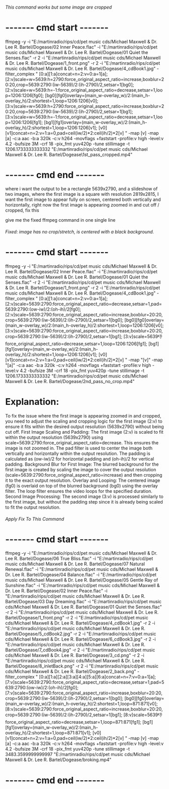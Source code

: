 ###### This command works but some image are cropped

# ------- cmd start -------
ffmpeg -y 
-i "E:/martinradio/rips/cd/pet music cds/Michael Maxwell & Dr. Lee R. Bartel/Dogease/02 Inner Peace.flac" 
-i "E:/martinradio/rips/cd/pet music cds/Michael Maxwell & Dr. Lee R. Bartel/Dogease/01 Quiet the Senses.flac"
-r 2 
-i "E:/martinradio/rips/cd/pet music cds/Michael Maxwell & Dr. Lee R. Bartel/Dogease/1_front.png" 
-r 2 
-i "E:/martinradio/rips/cd/pet music cds/Michael Maxwell & Dr. Lee R. Bartel/Dogease/4_cdBook1.jpg" 
-filter_complex "
    [0:a][1:a]concat=n=2:v=0:a=1[a];
    [2:v]scale=w=5639:h=2790:force_original_aspect_ratio=increase,boxblur=20:20,crop=5639:2790:(iw-5639)/2:(ih-2790)/2,setsar=1[bg0];
    [2:v]scale=w=5639:h=-1:force_original_aspect_ratio=decrease,setsar=1,loop=1206:1206[fg0];
    [bg0][fg0]overlay=(main_w-overlay_w)/2:(main_h-overlay_h)/2:shortest=1,loop=1206:1206[v0];
    [3:v]scale=w=5639:h=2790:force_original_aspect_ratio=increase,boxblur=20:20,crop=5639:2790:(iw-5639)/2:(ih-2790)/2,setsar=1[bg1];
    [3:v]scale=w=5639:h=-1:force_original_aspect_ratio=decrease,setsar=1,loop=1206:1206[fg1];
    [bg1][fg1]overlay=(main_w-overlay_w)/2:(main_h-overlay_h)/2:shortest=1,loop=1206:1206[v1];
    [v0][v1]concat=n=2:v=1:a=0,pad=ceil(iw/2)*2:ceil(ih/2)*2[v]
    " 
-map [v] -map [a] -c:a aac -b:a 320k -c:v h264 -movflags +faststart -profile:v high -level:v 4.2 -bufsize 3M -crf 18 -pix_fmt yuv420p -tune stillimage -t 1206.1733333333332 "E:/martinradio/rips/cd/pet music cds/Michael Maxwell & Dr. Lee R. Bartel/Dogease\1st_pass_cropped.mp4"
# ------- cmd end -------

where i want the output to be a rectangle 5639x2790, and a slideshow of two images, where the first image is a square with resolution 2819x2815, I want the first image to appear fully on screen, centered both vertically and horizontally, right now the first image is appearing zoomed in and cut off / cropped, fix this

give me the fixed ffmpeg command in one single line

###### Fixed: image has no crop/stretch, is centered with a black background. ######

# ------- cmd start -------
ffmpeg -y 
-i "E:/martinradio/rips/cd/pet music cds/Michael Maxwell & Dr. Lee R. Bartel/Dogease/02 Inner Peace.flac" 
-i "E:/martinradio/rips/cd/pet music cds/Michael Maxwell & Dr. Lee R. Bartel/Dogease/01 Quiet the Senses.flac" 
-r 2 
-i "E:/martinradio/rips/cd/pet music cds/Michael Maxwell & Dr. Lee R. Bartel/Dogease/1_front.png" 
-r 2 
-i "E:/martinradio/rips/cd/pet music cds/Michael Maxwell & Dr. Lee R. Bartel/Dogease/4_cdBook1.jpg" 
-filter_complex "
    [0:a][1:a]concat=n=2:v=0:a=1[a];
    [2:v]scale=5639:2790:force_original_aspect_ratio=decrease,setsar=1,pad=5639:2790:(ow-iw)/2:(oh-ih)/2[fg0];
    [2:v]scale=5639:2790:force_original_aspect_ratio=increase,boxblur=20:20,crop=5639:2790:(iw-5639)/2:(ih-2790)/2,setsar=1[bg0];
    [bg0][fg0]overlay=(main_w-overlay_w)/2:(main_h-overlay_h)/2:shortest=1,loop=1206:1206[v0];
    [3:v]scale=5639:2790:force_original_aspect_ratio=increase,boxblur=20:20,crop=5639:2790:(iw-5639)/2:(ih-2790)/2,setsar=1[bg1];
    [3:v]scale=5639:-1:force_original_aspect_ratio=decrease,setsar=1,loop=1206:1206[fg1];
    [bg1][fg1]overlay=(main_w-overlay_w)/2:(main_h-overlay_h)/2:shortest=1,loop=1206:1206[v1];
    [v0][v1]concat=n=2:v=1:a=0,pad=ceil(iw/2)*2:ceil(ih/2)*2[v]
    " 
-map "[v]" 
-map "[a]" 
-c:a aac 
-b:a 320k 
-c:v h264 
-movflags +faststart 
-profile:v high 
-level:v 4.2 
-bufsize 3M 
-crf 18 
-pix_fmt yuv420p 
-tune stillimage 
-t 1206.1733333333332 
"E:/martinradio/rips/cd/pet music cds/Michael Maxwell & Dr. Lee R. Bartel/Dogease/2nd_pass_no_crop.mp4"

# Explanation:
To fix the issue where the first image is appearing zoomed in and cropped, you need to adjust the scaling and cropping logic for the first image (2:v) to ensure it fits within the desired output resolution (5639x2790) without being cut off. First Image Scaling and Padding: The first image (2:v) is scaled to fit within the output resolution (5639x2790) using scale=5639:2790:force_original_aspect_ratio=decrease. This ensures the image is not zoomed in. The pad filter is used to center the image both vertically and horizontally within the output resolution. The padding is calculated as (ow-iw)/2 for horizontal padding and (oh-ih)/2 for vertical padding. Background Blur for First Image: The blurred background for the first image is created by scaling the image to cover the output resolution (scale=5639:2790:force_original_aspect_ratio=increase) and then cropping it to the exact output resolution. Overlay and Looping: The centered image (fg0) is overlaid on top of the blurred background (bg0) using the overlay filter. The loop filter ensures the video loops for the specified duration. Second Image Processing: The second image (3:v) is processed similarly to the first image, but without the padding step since it is already being scaled to fit the output resolution.

###### Apply Fix To This Command

# ------- cmd start -------
ffmpeg -y 
-i "E:/martinradio/rips/cd/pet music cds/Michael Maxwell & Dr. Lee R. Bartel/Dogease/06 True Bliss.flac" 
-i "E:/martinradio/rips/cd/pet music cds/Michael Maxwell & Dr. Lee R. Bartel/Dogease/07 Natural Renewal.flac" 
-i "E:/martinradio/rips/cd/pet music cds/Michael Maxwell & Dr. Lee R. Bartel/Dogease/04 Balance.flac" 
-i "E:/martinradio/rips/cd/pet music cds/Michael Maxwell & Dr. Lee R. Bartel/Dogease/05 Gentle Ray of Sunshine.flac" 
-i "E:/martinradio/rips/cd/pet music cds/Michael Maxwell & Dr. Lee R. Bartel/Dogease/02 Inner Peace.flac" 
-i "E:/martinradio/rips/cd/pet music cds/Michael Maxwell & Dr. Lee R. Bartel/Dogease/03 Day Dreaming.flac" 
-i "E:/martinradio/rips/cd/pet music cds/Michael Maxwell & Dr. Lee R. Bartel/Dogease/01 Quiet the Senses.flac" 
-r 2 
-i "E:/martinradio/rips/cd/pet music cds/Michael Maxwell & Dr. Lee R. Bartel/Dogease/1_front.png" 
-r 2 
-i "E:/martinradio/rips/cd/pet music cds/Michael Maxwell & Dr. Lee R. Bartel/Dogease/4_cdBook1.jpg" 
-r 2 
-i "E:/martinradio/rips/cd/pet music cds/Michael Maxwell & Dr. Lee R. Bartel/Dogease/5_cdBook2.jpg" 
-r 2 
-i "E:/martinradio/rips/cd/pet music cds/Michael Maxwell & Dr. Lee R. Bartel/Dogease/6_cdBook3.jpg" 
-r 2 
-i "E:/martinradio/rips/cd/pet music cds/Michael Maxwell & Dr. Lee R. Bartel/Dogease/7_cdBook4.jpg" 
-r 2 
-i "E:/martinradio/rips/cd/pet music cds/Michael Maxwell & Dr. Lee R. Bartel/Dogease/3_cd.png" 
-r 2 
-i "E:/martinradio/rips/cd/pet music cds/Michael Maxwell & Dr. Lee R. Bartel/Dogease/8_inletBack.png" 
-r 2 
-i "E:/martinradio/rips/cd/pet music cds/Michael Maxwell & Dr. Lee R. Bartel/Dogease/2_back.png" 
-filter_complex "
    [0:a][1:a][2:a][3:a][4:a][5:a][6:a]concat=n=7:v=0:a=1[a];
    [7:v]scale=5639:2790:force_original_aspect_ratio=decrease,setsar=1,pad=5639:2790:(ow-iw)/2:(oh-ih)/2[fg0];
    [7:v]scale=5639:2790:force_original_aspect_ratio=increase,boxblur=20:20,crop=5639:2790:(iw-5639)/2:(ih-2790)/2,setsar=1[bg0];
    [bg0][fg0]overlay=(main_w-overlay_w)/2:(main_h-overlay_h)/2:shortest=1,loop=871:871[v0];
    [8:v]scale=5639:2790:force_original_aspect_ratio=increase,boxblur=20:20,crop=5639:2790:(iw-5639)/2:(ih-2790)/2,setsar=1[bg1];
    [8:v]scale=5639:-1:force_original_aspect_ratio=decrease,setsar=1,loop=871:871[fg1];
    [bg1][fg1]overlay=(main_w-overlay_w)/2:(main_h-overlay_h)/2:shortest=1,loop=871:871[v1];
    [v0][v1]concat=n=2:v=1:a=0,pad=ceil(iw/2)*2:ceil(ih/2)*2[v]
    " 
-map [v] -map [a] -c:a aac -b:a 320k -c:v h264 -movflags +faststart -profile:v high -level:v 4.2 -bufsize 3M -crf 18 -pix_fmt yuv420p -tune stillimage -t 3483.3599999999997 "E:/martinradio/rips/cd/pet music cds/Michael Maxwell & Dr. Lee R. Bartel/Dogease/broking.mp4"
# ------- cmd end -------
